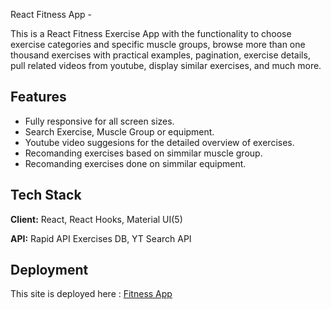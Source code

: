 React Fitness App - 

This is a React Fitness Exercise App with the functionality to choose exercise categories and specific muscle groups, browse more than one thousand exercises with practical examples, pagination, exercise details, pull related videos from youtube, display similar exercises, and much more.

## Features

- Fully responsive for all screen sizes.
- Search Exercise, Muscle Group or equipment.
- Youtube video suggesions for the detailed overview of exercises.
- Recomanding exercises based on simmilar muscle group.
- Recomanding exercises done on simmilar equipment.


## Tech Stack

**Client:** React, React Hooks, Material UI(5)

**API:** Rapid API Exercises DB, YT Search API


## Deployment

This site is deployed here :
[Fitness App](https://netlify.com/)

